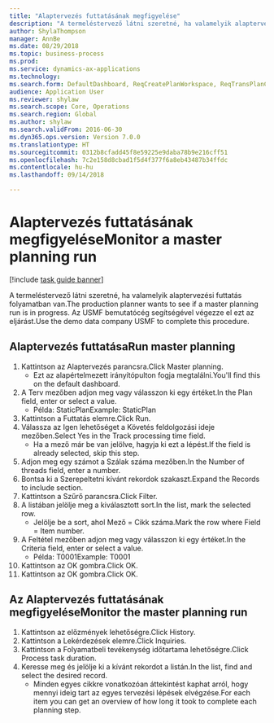 ```yaml
--- 
title: "Alaptervezés futtatásának megfigyelése"
description: "A termeléstervező látni szeretné, ha valamelyik alaptervezési futtatás folyamatban van."
author: ShylaThompson
manager: AnnBe
ms.date: 08/29/2018
ms.topic: business-process
ms.prod: 
ms.service: dynamics-ax-applications
ms.technology: 
ms.search.form: DefaultDashboard, ReqCreatePlanWorkspace, ReqTransPlanCard, SysQueryForm, InventItemIdLookupSimple, ReqLog, ReqProcessTaskTrace
audience: Application User
ms.reviewer: shylaw
ms.search.scope: Core, Operations
ms.search.region: Global
ms.author: shylaw
ms.search.validFrom: 2016-06-30
ms.dyn365.ops.version: Version 7.0.0
ms.translationtype: HT
ms.sourcegitcommit: 0312b8cfadd45f8e59225e9daba78b9e216cff51
ms.openlocfilehash: 7c2e158d8cbad1f5d4f377f6a8eb43487b34ffdc
ms.contentlocale: hu-hu
ms.lasthandoff: 09/14/2018

---
```

# <a name="monitor-a-master-planning-run"></a><span data-ttu-id="bb4ba-103">Alaptervezés futtatásának megfigyelése</span><span class="sxs-lookup"><span data-stu-id="bb4ba-103">Monitor a master planning run</span></span>

[!include [task guide banner](../../includes/task-guide-banner.md)]

<span data-ttu-id="bb4ba-104">A termeléstervező látni szeretné, ha valamelyik alaptervezési futtatás folyamatban van.</span><span class="sxs-lookup"><span data-stu-id="bb4ba-104">The production planner wants to see if a master planning run is in progress.</span></span> <span data-ttu-id="bb4ba-105">Az USMF bemutatócég segítségével végezze el ezt az eljárást.</span><span class="sxs-lookup"><span data-stu-id="bb4ba-105">Use the demo data company USMF to complete this procedure.</span></span>


## <a name="run-master-planning"></a><span data-ttu-id="bb4ba-106">Alaptervezés futtatása</span><span class="sxs-lookup"><span data-stu-id="bb4ba-106">Run master planning</span></span>
1. <span data-ttu-id="bb4ba-107">Kattintson az Alaptervezés parancsra.</span><span class="sxs-lookup"><span data-stu-id="bb4ba-107">Click Master planning.</span></span>
    * <span data-ttu-id="bb4ba-108">Ezt az alapértelmezett irányítópulton fogja megtalálni.</span><span class="sxs-lookup"><span data-stu-id="bb4ba-108">You'll find this on the default dashboard.</span></span>  
2. <span data-ttu-id="bb4ba-109">A Terv mezőben adjon meg vagy válasszon ki egy értéket.</span><span class="sxs-lookup"><span data-stu-id="bb4ba-109">In the Plan field, enter or select a value.</span></span>
    * <span data-ttu-id="bb4ba-110">Példa: StaticPlan</span><span class="sxs-lookup"><span data-stu-id="bb4ba-110">Example: StaticPlan</span></span>  
3. <span data-ttu-id="bb4ba-111">Kattintson a Futtatás elemre.</span><span class="sxs-lookup"><span data-stu-id="bb4ba-111">Click Run.</span></span>
4. <span data-ttu-id="bb4ba-112">Válassza az Igen lehetőséget a Követés feldolgozási ideje mezőben.</span><span class="sxs-lookup"><span data-stu-id="bb4ba-112">Select Yes in the Track processing time field.</span></span>
    * <span data-ttu-id="bb4ba-113">Ha a mező már be van jelölve, hagyja ki ezt a lépést.</span><span class="sxs-lookup"><span data-stu-id="bb4ba-113">If the field is already selected, skip this step.</span></span>  
5. <span data-ttu-id="bb4ba-114">Adjon meg egy számot a Szálak száma mezőben.</span><span class="sxs-lookup"><span data-stu-id="bb4ba-114">In the Number of threads field, enter a number.</span></span>
6. <span data-ttu-id="bb4ba-115">Bontsa ki a Szerepeltetni kívánt rekordok szakaszt.</span><span class="sxs-lookup"><span data-stu-id="bb4ba-115">Expand the Records to include section.</span></span>
7. <span data-ttu-id="bb4ba-116">Kattintson a Szűrő parancsra.</span><span class="sxs-lookup"><span data-stu-id="bb4ba-116">Click Filter.</span></span>
8. <span data-ttu-id="bb4ba-117">A listában jelölje meg a kiválasztott sort.</span><span class="sxs-lookup"><span data-stu-id="bb4ba-117">In the list, mark the selected row.</span></span>
    * <span data-ttu-id="bb4ba-118">Jelölje be a sort, ahol Mező = Cikk száma.</span><span class="sxs-lookup"><span data-stu-id="bb4ba-118">Mark the row where Field = Item number.</span></span>  
9. <span data-ttu-id="bb4ba-119">A Feltétel mezőben adjon meg vagy válasszon ki egy értéket.</span><span class="sxs-lookup"><span data-stu-id="bb4ba-119">In the Criteria field, enter or select a value.</span></span>
    * <span data-ttu-id="bb4ba-120">Példa: T0001</span><span class="sxs-lookup"><span data-stu-id="bb4ba-120">Example: T0001</span></span>  
10. <span data-ttu-id="bb4ba-121">Kattintson az OK gombra.</span><span class="sxs-lookup"><span data-stu-id="bb4ba-121">Click OK.</span></span>
11. <span data-ttu-id="bb4ba-122">Kattintson az OK gombra.</span><span class="sxs-lookup"><span data-stu-id="bb4ba-122">Click OK.</span></span>

## <a name="monitor-the-master-planning-run"></a><span data-ttu-id="bb4ba-123">Az Alaptervezés futtatásának megfigyelése</span><span class="sxs-lookup"><span data-stu-id="bb4ba-123">Monitor the master planning run</span></span>
1. <span data-ttu-id="bb4ba-124">Kattintson az előzmények lehetőségre.</span><span class="sxs-lookup"><span data-stu-id="bb4ba-124">Click History.</span></span>
2. <span data-ttu-id="bb4ba-125">Kattintson a Lekérdezések elemre.</span><span class="sxs-lookup"><span data-stu-id="bb4ba-125">Click Inquiries.</span></span>
3. <span data-ttu-id="bb4ba-126">Kattintson a Folyamatbeli tevékenység időtartama lehetőségre.</span><span class="sxs-lookup"><span data-stu-id="bb4ba-126">Click Process task duration.</span></span>
4. <span data-ttu-id="bb4ba-127">Keresse meg és jelölje ki a kívánt rekordot a listán.</span><span class="sxs-lookup"><span data-stu-id="bb4ba-127">In the list, find and select the desired record.</span></span>
    * <span data-ttu-id="bb4ba-128">Minden egyes cikkre vonatkozóan áttekintést kaphat arról, hogy mennyi ideig tart az egyes tervezési lépések elvégzése.</span><span class="sxs-lookup"><span data-stu-id="bb4ba-128">For each item you can get an overview of how long it took to complete each planning step.</span></span>  


